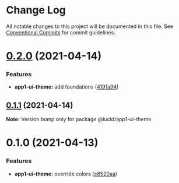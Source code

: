 # Change Log

All notable changes to this project will be documented in this file.
See [Conventional Commits](https://conventionalcommits.org) for commit guidelines.

# [0.2.0](https://github.com/Lucid-Deployment/lucid/compare/@lucid/app1-ui-theme@0.1.1...@lucid/app1-ui-theme@0.2.0) (2021-04-14)


### Features

* **app1-ui-theme:** add foundations ([4191a94](https://github.com/Lucid-Deployment/lucid/commit/4191a94a310dbdc93344f2f7695f9c3a57e6f9b4))





## [0.1.1](https://github.com/Lucid-Deployment/lucid/compare/@lucid/app1-ui-theme@0.1.0...@lucid/app1-ui-theme@0.1.1) (2021-04-14)

**Note:** Version bump only for package @lucid/app1-ui-theme





# 0.1.0 (2021-04-13)


### Features

* **app1-ui-theme:** override colors ([e8520aa](https://github.com/Lucid-Deployment/lucid/commit/e8520aae29b67a12d4e2e775a5aff1588cf21580))
